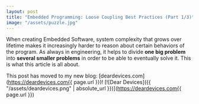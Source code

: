 ```yaml
---
layout: post
title: "Embedded Programming: Loose Coupling Best Practices (Part 1/3)"
image: "/assets/puzzle.jpg"
---
```


When creating Embedded Software, system complexity that grows over lifetime makes it increasingly harder to reason about certain behaviors of the program.
As always in engineering, it helps to divide **one big problem** into **several smaller problems** in order to be able to eventually solve it. This is what this article is all about.

<!--more-->

This post has moved to my new blog: [deardevices.com](https://deardevices.com{{ page.url }})!
[![Dear Devices]({{ "/assets/deardevices.png" | absolute_url }})](https://deardevices.com{{ page.url }})
